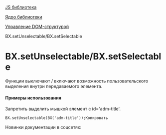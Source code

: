 [JS библиотека](/api_help/js_lib/index.php)

[Ядро библиотеки](/api_help/js_lib/kernel/index.php)

[Управление DOM-структурой](/api_help/js_lib/kernel/dom_control/index.php)

BX.setUnselectable/BX.setSelectable

BX.setUnselectable/BX.setSelectable
===================================

Функции выключают / включают возможность пользовательского выделения внутри передаваемого элемента.

#### Примеры использования

Запретить выделить мышкой элемент с id='adm-title'.

```
BX.setUnselectable(BX('adm-title'));Копировать
```

Новинки документации в соцсетях: